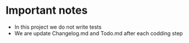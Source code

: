 # Important notes

- In this project we do not write tests
- We are update Changelog.md and Todo.md after each codding step

